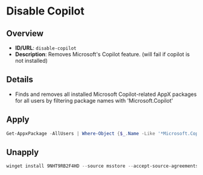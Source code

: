 # Disable Copilot

## Overview
- **ID/URL**: `disable-copilot`
- **Description**: Removes Microsoft's Copilot feature. (will fail if copilot is not installed)



## Details

- Finds and removes all installed Microsoft Copilot-related AppX packages for all users by filtering package names with 'Microsoft.Copilot'





## Apply

```powershell
Get-AppxPackage -AllUsers | Where-Object {$_.Name -Like '*Microsoft.Copilot*'} | Remove-AppxPackage -ErrorAction Continue
```

## Unapply

```powershell
winget install 9NHT9RB2F4HD --source msstore --accept-source-agreements --accept-package-agreements
```
